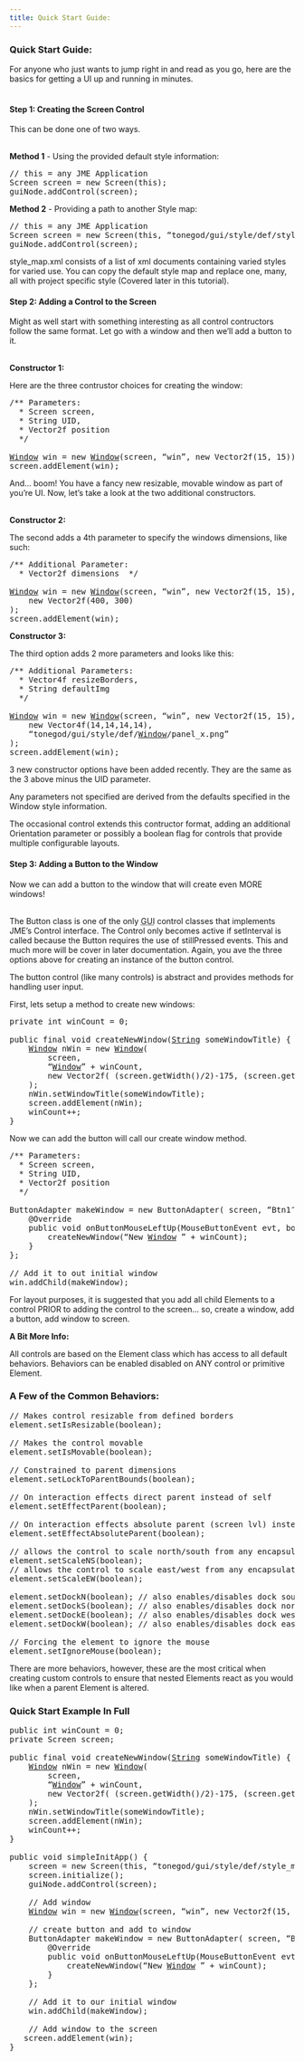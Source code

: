 ```yaml
---
title: Quick Start Guide:
---
```

<h3 class="sectionedit1" id="quick_start_guide">Quick Start Guide:</h3>
<div class="level3">

<p>
For anyone who just wants to jump right in and read as you go, here are the basics for getting a UI up and running in minutes.<br />

<br />

</p>

</div>

<h4 id="step_1creating_the_screen_control">Step 1: Creating the Screen Control</h4>
<div class="level4">

<p>
This can be done one of two ways.<br />

<br />

<strong>Method 1</strong> - Using the provided default style information:
</p>
<pre class="code java"><span class="co1">// this = any JME Application</span>
Screen screen <span class="sy0">=</span> <span class="kw1">new</span> Screen<span class="br0">(</span><span class="kw1">this</span><span class="br0">)</span><span class="sy0">;</span>
guiNode.<span class="me1">addControl</span><span class="br0">(</span>screen<span class="br0">)</span><span class="sy0">;</span></pre>

<p>
<strong>Method 2</strong> - Providing a path to another Style map:
</p>
<pre class="code java"><span class="co1">// this = any JME Application</span>
Screen screen <span class="sy0">=</span> <span class="kw1">new</span> Screen<span class="br0">(</span><span class="kw1">this</span>, “tonegod<span class="sy0">/</span>gui<span class="sy0">/</span>style<span class="sy0">/</span>def<span class="sy0">/</span>style_map.<span class="me1">xml</span>”<span class="br0">)</span><span class="sy0">;</span>
guiNode.<span class="me1">addControl</span><span class="br0">(</span>screen<span class="br0">)</span><span class="sy0">;</span></pre>

<p>
</p><p></p><div class="noteclassic">style_map.xml consists of a list of xml documents containing varied styles for varied use. You can copy the default style map and replace one, many, all with project specific style (Covered later in this tutorial).
</div>


</div>

<h4 id="step_2adding_a_control_to_the_screen">Step 2: Adding a Control to the Screen</h4>
<div class="level4">

<p>
Might as well start with something interesting as all control contructors follow the same format. Let go with a window and then we’ll add a button to it.<br />

<br />

<strong>Constructor 1:</strong><br />

Here are the three contrustor choices for creating the window:
</p>
<pre class="code java"><span class="co3">/** Parameters:
  * Screen screen,
  * String UID,
  * Vector2f position
  */</span>
 
<a href="http://www.google.com/search?hl=en&amp;q=allinurl%3Adocs.oracle.com+javase+docs+api+window"><span class="kw3">Window</span></a> win <span class="sy0">=</span> <span class="kw1">new</span> <a href="http://www.google.com/search?hl=en&amp;q=allinurl%3Adocs.oracle.com+javase+docs+api+window"><span class="kw3">Window</span></a><span class="br0">(</span>screen, “win”, <span class="kw1">new</span> Vector2f<span class="br0">(</span><span class="nu0">15</span>, <span class="nu0">15</span><span class="br0">)</span><span class="br0">)</span><span class="sy0">;</span>
screen.<span class="me1">addElement</span><span class="br0">(</span>win<span class="br0">)</span><span class="sy0">;</span></pre>

<p>
And… boom! You have a fancy new resizable, movable window as part of you’re UI. Now, let’s take a look at the two additional constructors.<br />

<br />

<strong>Constructor 2:</strong><br />

The second adds a 4th parameter to specify the windows dimensions, like such:
</p>
<pre class="code java"><span class="co3">/** Additional Parameter:
  * Vector2f dimensions  */</span>
 
<a href="http://www.google.com/search?hl=en&amp;q=allinurl%3Adocs.oracle.com+javase+docs+api+window"><span class="kw3">Window</span></a> win <span class="sy0">=</span> <span class="kw1">new</span> <a href="http://www.google.com/search?hl=en&amp;q=allinurl%3Adocs.oracle.com+javase+docs+api+window"><span class="kw3">Window</span></a><span class="br0">(</span>screen, “win”, <span class="kw1">new</span> Vector2f<span class="br0">(</span><span class="nu0">15</span>, <span class="nu0">15</span><span class="br0">)</span>,
    <span class="kw1">new</span> Vector2f<span class="br0">(</span><span class="nu0">400</span>, <span class="nu0">300</span><span class="br0">)</span>
<span class="br0">)</span><span class="sy0">;</span>
screen.<span class="me1">addElement</span><span class="br0">(</span>win<span class="br0">)</span><span class="sy0">;</span></pre>

<p>
<strong>Constructor 3:</strong><br />

The third option adds 2 more parameters and looks like this:
</p>
<pre class="code java"><span class="co3">/** Additional Parameters:
  * Vector4f resizeBorders,
  * String defaultImg
  */</span>
 
<a href="http://www.google.com/search?hl=en&amp;q=allinurl%3Adocs.oracle.com+javase+docs+api+window"><span class="kw3">Window</span></a> win <span class="sy0">=</span> <span class="kw1">new</span> <a href="http://www.google.com/search?hl=en&amp;q=allinurl%3Adocs.oracle.com+javase+docs+api+window"><span class="kw3">Window</span></a><span class="br0">(</span>screen, “win”, <span class="kw1">new</span> Vector2f<span class="br0">(</span><span class="nu0">15</span>, <span class="nu0">15</span><span class="br0">)</span>, <span class="kw1">new</span> Vector2f<span class="br0">(</span><span class="nu0">400</span>, <span class="nu0">300</span><span class="br0">)</span>,
    <span class="kw1">new</span> Vector4f<span class="br0">(</span><span class="nu0">14</span>,<span class="nu0">14</span>,<span class="nu0">14</span>,<span class="nu0">14</span><span class="br0">)</span>,
    “tonegod<span class="sy0">/</span>gui<span class="sy0">/</span>style<span class="sy0">/</span>def<span class="sy0">/</span><a href="http://www.google.com/search?hl=en&amp;q=allinurl%3Adocs.oracle.com+javase+docs+api+window"><span class="kw3">Window</span></a><span class="sy0">/</span>panel_x.<span class="me1">png</span>”
<span class="br0">)</span><span class="sy0">;</span>
screen.<span class="me1">addElement</span><span class="br0">(</span>win<span class="br0">)</span><span class="sy0">;</span></pre>

<p>
</p><p></p><div class="noteclassic">3 new constructor options have been added recently.  They are the same as the 3 above minus the UID parameter.
</div>


<p>
Any parameters not specified are derived from the defaults specified in the Window style information.
</p>

<p>
</p><p></p><div class="noteclassic">The occasional control extends this contructor format, adding an additional Orientation parameter or possibly a boolean flag for controls that provide multiple configurable layouts.
</div>


</div>

<h4 id="step_3adding_a_button_to_the_window">Step 3: Adding a Button to the Window</h4>
<div class="level4">

<p>
Now we can add a button to the window that will create even MORE windows!<br />

<br />

The Button class is one of the only <abbr title="Graphical User Interface">GUI</abbr> control classes that implements JME’s Control interface. The Control only becomes active if setInterval is called because the Button requires the use of stillPressed events. This and much more will be cover in later documentation. Again, you ave the three options above for creating an instance of the button control.<br />

</p>

<p>
</p><p></p><div class="noteclassic">The button control (like many controls) is abstract and provides methods for handling user input.
</div>


<p>
First, lets setup a method to create new windows:
</p>
<pre class="code java"><span class="kw1">private</span> <span class="kw4">int</span> winCount <span class="sy0">=</span> <span class="nu0">0</span><span class="sy0">;</span>
 
<span class="kw1">public</span> <span class="kw1">final</span> <span class="kw4">void</span> createNewWindow<span class="br0">(</span><a href="http://www.google.com/search?hl=en&amp;q=allinurl%3Adocs.oracle.com+javase+docs+api+string"><span class="kw3">String</span></a> someWindowTitle<span class="br0">)</span> <span class="br0">{</span>
    <a href="http://www.google.com/search?hl=en&amp;q=allinurl%3Adocs.oracle.com+javase+docs+api+window"><span class="kw3">Window</span></a> nWin <span class="sy0">=</span> <span class="kw1">new</span> <a href="http://www.google.com/search?hl=en&amp;q=allinurl%3Adocs.oracle.com+javase+docs+api+window"><span class="kw3">Window</span></a><span class="br0">(</span>
        screen,
        “<a href="http://www.google.com/search?hl=en&amp;q=allinurl%3Adocs.oracle.com+javase+docs+api+window"><span class="kw3">Window</span></a>” <span class="sy0">+</span> winCount,
        <span class="kw1">new</span> Vector2f<span class="br0">(</span> <span class="br0">(</span>screen.<span class="me1">getWidth</span><span class="br0">(</span><span class="br0">)</span><span class="sy0">/</span><span class="nu0">2</span><span class="br0">)</span><span class="sy0">-</span><span class="nu0">175</span>, <span class="br0">(</span>screen.<span class="me1">getHeight</span><span class="br0">(</span><span class="br0">)</span><span class="sy0">/</span><span class="nu0">2</span><span class="br0">)</span><span class="sy0">-</span><span class="nu0">100</span> <span class="br0">)</span>
    <span class="br0">)</span><span class="sy0">;</span>
    nWin.<span class="me1">setWindowTitle</span><span class="br0">(</span>someWindowTitle<span class="br0">)</span><span class="sy0">;</span>
    screen.<span class="me1">addElement</span><span class="br0">(</span>nWin<span class="br0">)</span><span class="sy0">;</span>
    winCount<span class="sy0">++;</span>
<span class="br0">}</span></pre>

<p>
Now we can add the button will call our create window method.
</p>
<pre class="code java"><span class="co3">/** Parameters:
  * Screen screen,
  * String UID,
  * Vector2f position
  */</span>
 
ButtonAdapter makeWindow <span class="sy0">=</span> <span class="kw1">new</span> ButtonAdapter<span class="br0">(</span> screen, “Btn1″, <span class="kw1">new</span> Vector2f<span class="br0">(</span><span class="nu0">15</span>, <span class="nu0">55</span><span class="br0">)</span> <span class="br0">)</span> <span class="br0">{</span>
    @Override
    <span class="kw1">public</span> <span class="kw4">void</span> onButtonMouseLeftUp<span class="br0">(</span>MouseButtonEvent evt, <span class="kw4">boolean</span> toggled<span class="br0">)</span> <span class="br0">{</span>
        createNewWindow<span class="br0">(</span>“<span class="kw1">New</span> <a href="http://www.google.com/search?hl=en&amp;q=allinurl%3Adocs.oracle.com+javase+docs+api+window"><span class="kw3">Window</span></a> ” <span class="sy0">+</span> winCount<span class="br0">)</span><span class="sy0">;</span>
    <span class="br0">}</span>
<span class="br0">}</span><span class="sy0">;</span>
 
<span class="co1">// Add it to out initial window</span>
win.<span class="me1">addChild</span><span class="br0">(</span>makeWindow<span class="br0">)</span><span class="sy0">;</span></pre>

<p>
</p><p></p><div class="notetip">For layout purposes, it is suggested that you add all child Elements to a control PRIOR to adding the control to the screen… so, create a window, add a button, add window to screen.
</div>


<p>
<strong>A Bit More Info:</strong><br />

All controls are based on the Element class which has access to all default behaviors. Behaviors can be enabled disabled on ANY control or primitive Element.
</p>

</div>
<!-- EDIT1 SECTION "Quick Start Guide:" [1-4467] -->
<h3 class="sectionedit2" id="a_few_of_the_common_behaviors">A Few of the Common Behaviors:</h3>
<div class="level3">
<pre class="code java"><span class="co1">// Makes control resizable from defined borders</span>
element.<span class="me1">setIsResizable</span><span class="br0">(</span><span class="kw4">boolean</span><span class="br0">)</span><span class="sy0">;</span>
 
<span class="co1">// Makes the control movable</span>
element.<span class="me1">setIsMovable</span><span class="br0">(</span><span class="kw4">boolean</span><span class="br0">)</span><span class="sy0">;</span>
 
<span class="co1">// Constrained to parent dimensions</span>
element.<span class="me1">setLockToParentBounds</span><span class="br0">(</span><span class="kw4">boolean</span><span class="br0">)</span><span class="sy0">;</span>
 
<span class="co1">// On interaction effects direct parent instead of self</span>
element.<span class="me1">setEffectParent</span><span class="br0">(</span><span class="kw4">boolean</span><span class="br0">)</span><span class="sy0">;</span>
 
<span class="co1">// On interaction effects absolute parent (screen lvl) instead of self</span>
element.<span class="me1">setEffectAbsoluteParent</span><span class="br0">(</span><span class="kw4">boolean</span><span class="br0">)</span><span class="sy0">;</span>
 
<span class="co1">// allows the control to scale north/south from any encapsulating parent resize</span>
element.<span class="me1">setScaleNS</span><span class="br0">(</span><span class="kw4">boolean</span><span class="br0">)</span><span class="sy0">;</span>
<span class="co1">// allows the control to scale east/west from any encapsulating parent resize</span>
element.<span class="me1">setScaleEW</span><span class="br0">(</span><span class="kw4">boolean</span><span class="br0">)</span><span class="sy0">;</span>
 
element.<span class="me1">setDockN</span><span class="br0">(</span><span class="kw4">boolean</span><span class="br0">)</span><span class="sy0">;</span> <span class="co1">// also enables/disables dock south</span>
element.<span class="me1">setDockS</span><span class="br0">(</span><span class="kw4">boolean</span><span class="br0">)</span><span class="sy0">;</span> <span class="co1">// also enables/disables dock north</span>
element.<span class="me1">setDockE</span><span class="br0">(</span><span class="kw4">boolean</span><span class="br0">)</span><span class="sy0">;</span> <span class="co1">// also enables/disables dock west</span>
element.<span class="me1">setDockW</span><span class="br0">(</span><span class="kw4">boolean</span><span class="br0">)</span><span class="sy0">;</span> <span class="co1">// also enables/disables dock east</span>
 
<span class="co1">// Forcing the element to ignore the mouse</span>
element.<span class="me1">setIgnoreMouse</span><span class="br0">(</span><span class="kw4">boolean</span><span class="br0">)</span><span class="sy0">;</span></pre>

<p>
</p><p></p><div class="noteclassic">There are more behaviors, however, these are the most critical when creating custom controls to ensure that nested Elements react as you would like when a parent Element is altered.
</div>


</div>
<!-- EDIT2 SECTION "A Few of the Common Behaviors:" [4468-5695] -->
<h3 class="sectionedit3" id="quick_start_example_in_full">Quick Start Example In Full</h3>
<div class="level3">
<pre class="code java"><span class="kw1">public</span> <span class="kw4">int</span> winCount <span class="sy0">=</span> <span class="nu0">0</span><span class="sy0">;</span>
<span class="kw1">private</span> Screen screen<span class="sy0">;</span>
 
<span class="kw1">public</span> <span class="kw1">final</span> <span class="kw4">void</span> createNewWindow<span class="br0">(</span><a href="http://www.google.com/search?hl=en&amp;q=allinurl%3Adocs.oracle.com+javase+docs+api+string"><span class="kw3">String</span></a> someWindowTitle<span class="br0">)</span> <span class="br0">{</span>
    <a href="http://www.google.com/search?hl=en&amp;q=allinurl%3Adocs.oracle.com+javase+docs+api+window"><span class="kw3">Window</span></a> nWin <span class="sy0">=</span> <span class="kw1">new</span> <a href="http://www.google.com/search?hl=en&amp;q=allinurl%3Adocs.oracle.com+javase+docs+api+window"><span class="kw3">Window</span></a><span class="br0">(</span>
        screen,
        “<a href="http://www.google.com/search?hl=en&amp;q=allinurl%3Adocs.oracle.com+javase+docs+api+window"><span class="kw3">Window</span></a>” <span class="sy0">+</span> winCount,
        <span class="kw1">new</span> Vector2f<span class="br0">(</span> <span class="br0">(</span>screen.<span class="me1">getWidth</span><span class="br0">(</span><span class="br0">)</span><span class="sy0">/</span><span class="nu0">2</span><span class="br0">)</span><span class="sy0">-</span><span class="nu0">175</span>, <span class="br0">(</span>screen.<span class="me1">getHeight</span><span class="br0">(</span><span class="br0">)</span><span class="sy0">/</span><span class="nu0">2</span><span class="br0">)</span><span class="sy0">-</span><span class="nu0">100</span> <span class="br0">)</span>
    <span class="br0">)</span><span class="sy0">;</span>
    nWin.<span class="me1">setWindowTitle</span><span class="br0">(</span>someWindowTitle<span class="br0">)</span><span class="sy0">;</span>
    screen.<span class="me1">addElement</span><span class="br0">(</span>nWin<span class="br0">)</span><span class="sy0">;</span>
    winCount<span class="sy0">++;</span>
<span class="br0">}</span>
 
<span class="kw1">public</span> <span class="kw4">void</span> simpleInitApp<span class="br0">(</span><span class="br0">)</span> <span class="br0">{</span>
    screen <span class="sy0">=</span> <span class="kw1">new</span> Screen<span class="br0">(</span><span class="kw1">this</span>, “tonegod<span class="sy0">/</span>gui<span class="sy0">/</span>style<span class="sy0">/</span>def<span class="sy0">/</span>style_map.<span class="me1">xml</span>”<span class="br0">)</span><span class="sy0">;</span>
    screen.<span class="me1">initialize</span><span class="br0">(</span><span class="br0">)</span><span class="sy0">;</span>
    guiNode.<span class="me1">addControl</span><span class="br0">(</span>screen<span class="br0">)</span><span class="sy0">;</span>
 
    <span class="co1">// Add window</span>
    <a href="http://www.google.com/search?hl=en&amp;q=allinurl%3Adocs.oracle.com+javase+docs+api+window"><span class="kw3">Window</span></a> win <span class="sy0">=</span> <span class="kw1">new</span> <a href="http://www.google.com/search?hl=en&amp;q=allinurl%3Adocs.oracle.com+javase+docs+api+window"><span class="kw3">Window</span></a><span class="br0">(</span>screen, “win”, <span class="kw1">new</span> Vector2f<span class="br0">(</span><span class="nu0">15</span>, <span class="nu0">15</span><span class="br0">)</span><span class="br0">)</span><span class="sy0">;</span>
 
    <span class="co1">// create button and add to window</span>
    ButtonAdapter makeWindow <span class="sy0">=</span> <span class="kw1">new</span> ButtonAdapter<span class="br0">(</span> screen, “Btn1″, <span class="kw1">new</span> Vector2f<span class="br0">(</span><span class="nu0">15</span>, <span class="nu0">55</span><span class="br0">)</span> <span class="br0">)</span> <span class="br0">{</span>
        @Override
        <span class="kw1">public</span> <span class="kw4">void</span> onButtonMouseLeftUp<span class="br0">(</span>MouseButtonEvent evt, <span class="kw4">boolean</span> toggled<span class="br0">)</span> <span class="br0">{</span>
            createNewWindow<span class="br0">(</span>“<span class="kw1">New</span> <a href="http://www.google.com/search?hl=en&amp;q=allinurl%3Adocs.oracle.com+javase+docs+api+window"><span class="kw3">Window</span></a> ” <span class="sy0">+</span> winCount<span class="br0">)</span><span class="sy0">;</span>
        <span class="br0">}</span>
    <span class="br0">}</span><span class="sy0">;</span>
 
    <span class="co1">// Add it to our initial window</span>
    win.<span class="me1">addChild</span><span class="br0">(</span>makeWindow<span class="br0">)</span><span class="sy0">;</span>
 
    <span class="co1">// Add window to the screen</span>
   screen.<span class="me1">addElement</span><span class="br0">(</span>win<span class="br0">)</span><span class="sy0">;</span>
<span class="br0">}</span></pre>

</div>
<!-- EDIT3 SECTION "Quick Start Example In Full" [5696-] -->
